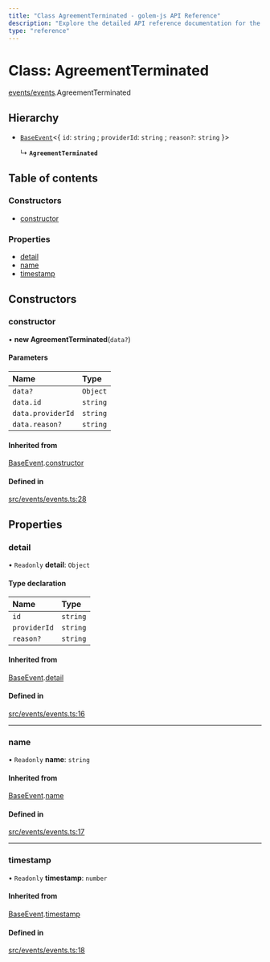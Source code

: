 ```yaml
---
title: "Class AgreementTerminated - golem-js API Reference"
description: "Explore the detailed API reference documentation for the Class AgreementTerminated within the golem-js SDK for the Golem Network."
type: "reference"
---
```

# Class: AgreementTerminated

[events/events](../modules/events_events).AgreementTerminated

## Hierarchy

- [`BaseEvent`](events_events.BaseEvent)<{ `id`: `string` ; `providerId`: `string` ; `reason?`: `string`  }\>

  ↳ **`AgreementTerminated`**

## Table of contents

### Constructors

- [constructor](events_events.AgreementTerminated#constructor)

### Properties

- [detail](events_events.AgreementTerminated#detail)
- [name](events_events.AgreementTerminated#name)
- [timestamp](events_events.AgreementTerminated#timestamp)

## Constructors

### constructor

• **new AgreementTerminated**(`data?`)

#### Parameters

| Name | Type |
| :------ | :------ |
| `data?` | `Object` |
| `data.id` | `string` |
| `data.providerId` | `string` |
| `data.reason?` | `string` |

#### Inherited from

[BaseEvent](events_events.BaseEvent).[constructor](events_events.BaseEvent#constructor)

#### Defined in

[src/events/events.ts:28](https://github.com/golemfactory/golem-js/blob/e7ac9e9/src/events/events.ts#L28)

## Properties

### detail

• `Readonly` **detail**: `Object`

#### Type declaration

| Name | Type |
| :------ | :------ |
| `id` | `string` |
| `providerId` | `string` |
| `reason?` | `string` |

#### Inherited from

[BaseEvent](events_events.BaseEvent).[detail](events_events.BaseEvent#detail)

#### Defined in

[src/events/events.ts:16](https://github.com/golemfactory/golem-js/blob/e7ac9e9/src/events/events.ts#L16)

___

### name

• `Readonly` **name**: `string`

#### Inherited from

[BaseEvent](events_events.BaseEvent).[name](events_events.BaseEvent#name)

#### Defined in

[src/events/events.ts:17](https://github.com/golemfactory/golem-js/blob/e7ac9e9/src/events/events.ts#L17)

___

### timestamp

• `Readonly` **timestamp**: `number`

#### Inherited from

[BaseEvent](events_events.BaseEvent).[timestamp](events_events.BaseEvent#timestamp)

#### Defined in

[src/events/events.ts:18](https://github.com/golemfactory/golem-js/blob/e7ac9e9/src/events/events.ts#L18)
